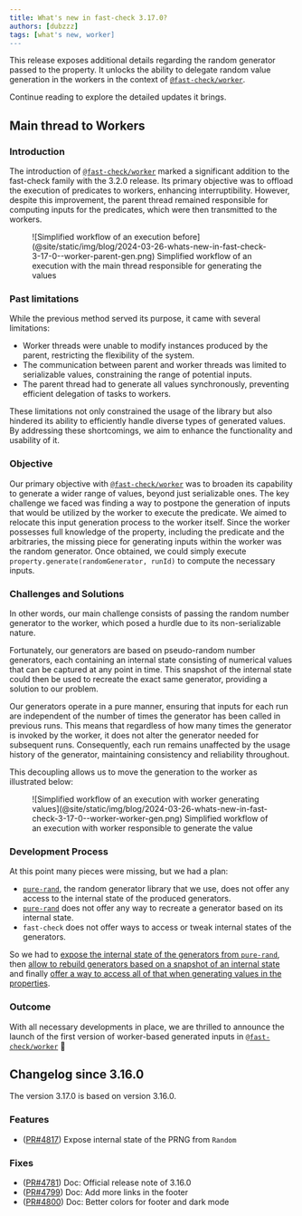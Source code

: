 ```yaml
---
title: What's new in fast-check 3.17.0?
authors: [dubzzz]
tags: [what's new, worker]
---
```


This release exposes additional details regarding the random generator passed to the property. It unlocks the ability to delegate random value generation in the workers in the context of [`@fast-check/worker`](https://github.com/dubzzz/fast-check/tree/main/packages/worker#readme).

Continue reading to explore the detailed updates it brings.

<!--truncate-->

## Main thread to Workers

### Introduction

The introduction of [`@fast-check/worker`](https://github.com/dubzzz/fast-check/tree/main/packages/worker#readme) marked a significant addition to the fast-check family with the 3.2.0 release. Its primary objective was to offload the execution of predicates to workers, enhancing interruptibility. However, despite this improvement, the parent thread remained responsible for computing inputs for the predicates, which were then transmitted to the workers.

<figure>
![Simplified workflow of an execution before](@site/static/img/blog/2024-03-26-whats-new-in-fast-check-3-17-0--worker-parent-gen.png)
<figurecaption>Simplified workflow of an execution with the main thread responsible for generating the values</figurecaption>
</figure>

### Past limitations

While the previous method served its purpose, it came with several limitations:

- Worker threads were unable to modify instances produced by the parent, restricting the flexibility of the system.
- The communication between parent and worker threads was limited to serializable values, constraining the range of potential inputs.
- The parent thread had to generate all values synchronously, preventing efficient delegation of tasks to workers.

These limitations not only constrained the usage of the library but also hindered its ability to efficiently handle diverse types of generated values. By addressing these shortcomings, we aim to enhance the functionality and usability of it.

### Objective

Our primary objective with [`@fast-check/worker`](https://github.com/dubzzz/fast-check/tree/main/packages/worker#readme) was to broaden its capability to generate a wider range of values, beyond just serializable ones. The key challenge we faced was finding a way to postpone the generation of inputs that would be utilized by the worker to execute the predicate. We aimed to relocate this input generation process to the worker itself. Since the worker possesses full knowledge of the property, including the predicate and the arbitraries, the missing piece for generating inputs within the worker was the random generator. Once obtained, we could simply execute `property.generate(randomGenerator, runId)` to compute the necessary inputs.

### Challenges and Solutions

In other words, our main challenge consists of passing the random number generator to the worker, which posed a hurdle due to its non-serializable nature.

Fortunately, our generators are based on pseudo-random number generators, each containing an internal state consisting of numerical values that can be captured at any point in time. This snapshot of the internal state could then be used to recreate the exact same generator, providing a solution to our problem.

Our generators operate in a pure manner, ensuring that inputs for each run are independent of the number of times the generator has been called in previous runs. This means that regardless of how many times the generator is invoked by the worker, it does not alter the generator needed for subsequent runs. Consequently, each run remains unaffected by the usage history of the generator, maintaining consistency and reliability throughout.

This decoupling allows us to move the generation to the worker as illustrated below:

<figure>
![Simplified workflow of an execution with worker generating values](@site/static/img/blog/2024-03-26-whats-new-in-fast-check-3-17-0--worker-worker-gen.png)
<figurecaption>Simplified workflow of an execution with worker responsible to generate the value</figurecaption>
</figure>

### Development Process

At this point many pieces were missing, but we had a plan:

- [`pure-rand`](https://github.com/dubzzz/pure-rand), the random generator library that we use, does not offer any access to the internal state of the produced generators.
- [`pure-rand`](https://github.com/dubzzz/pure-rand) does not offer any way to recreate a generator based on its internal state.
- `fast-check` does not offer ways to access or tweak internal states of the generators.

So we had to [expose the internal state of the generators from `pure-rand`](https://github.com/dubzzz/pure-rand/pull/694/files), then [allow to rebuild generators based on a snapshot of an internal state](https://github.com/dubzzz/pure-rand/pull/697/files#diff-38663fd81cbb739b8e5b4662fa13ba3b87e6e1b696684d299ba4952fb19dabf2R72-R78) and finally [offer a way to access all of that when generating values in the properties](https://github.com/dubzzz/fast-check/pull/4817/files#diff-b397cccb09a74939f0e82db0729d4393845af816c5b486a7721090c23b8f7359R102-R109).

### Outcome

With all necessary developments in place, we are thrilled to announce the launch of the first version of worker-based generated inputs in [`@fast-check/worker`](https://github.com/dubzzz/fast-check/tree/main/packages/worker#readme) 🚀

## Changelog since 3.16.0

The version 3.17.0 is based on version 3.16.0.

### Features

- ([PR#4817](https://github.com/dubzzz/fast-check/pull/4817)) Expose internal state of the PRNG from `Random`

### Fixes

- ([PR#4781](https://github.com/dubzzz/fast-check/pull/4781)) Doc: Official release note of 3.16.0
- ([PR#4799](https://github.com/dubzzz/fast-check/pull/4799)) Doc: Add more links in the footer
- ([PR#4800](https://github.com/dubzzz/fast-check/pull/4800)) Doc: Better colors for footer and dark mode
